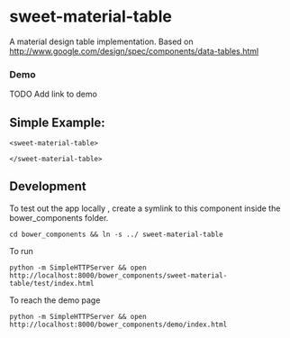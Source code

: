 # sweet-material-table

A material design table implementation. Based on http://www.google.com/design/spec/components/data-tables.html

### Demo

TODO Add link to demo

## Simple Example:

```
<sweet-material-table>

</sweet-material-table>
```

## Development

To test out the app locally , create a symlink to this component inside the bower_components folder.

`cd bower_components && ln -s ../ sweet-material-table`

To run

`python -m SimpleHTTPServer && open http://localhost:8000/bower_components/sweet-material-table/test/index.html`

To reach the demo page

`python -m SimpleHTTPServer && open http://localhost:8000/bower_components/demo/index.html`
